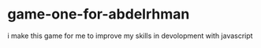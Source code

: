 # game-one-for-abdelrhman
i make this game for me to improve my skills in devolopment with javascript
